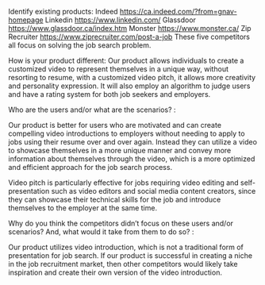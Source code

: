﻿Identify existing products:
Indeed  https://ca.indeed.com/?from=gnav-homepage
Linkedin https://www.linkedin.com/
Glassdoor https://www.glassdoor.ca/index.htm
Monster https://www.monster.ca/
Zip Recruiter https://www.ziprecruiter.com/post-a-job
These five competitors all focus on solving the job search problem. 


How is your product different: 
Our product allows individuals to create a customized video to represent themselves in a unique way, without resorting to resume, with a customized video pitch, it allows more creativity and personality expression. It will also employ an algorithm to judge users and have a rating system for both job seekers and employers.


Who are the users and/or what are the scenarios? :


Our product is better for users who are motivated and can create compelling video introductions to employers without needing to apply to jobs using their resume over and over again. Instead they can utilize a video to showcase themselves in a more unique manner and convey more information about themselves through the video, which is a more optimized and efficient approach for the job search process.


Video pitch is particularly effective for jobs requiring video editing and self-presentation such as video editors and social media content creators, since they can showcase their technical skills for the job and introduce themselves to the employer at the same time.  


Why do you think the competitors didn’t focus on these users and/or
scenarios? And, what would it take from them to do so? :


Our product utilizes video introduction, which is not a traditional form of presentation for job search. If our product is successful in creating a niche in the job recruitment market, then other competitors would likely take inspiration and create their own version of the video introduction.